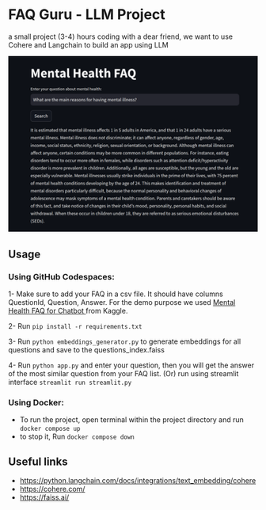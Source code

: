# FAQ Guru - LLM Project
a small project (3-4) hours coding with a dear friend, we want to use Cohere and Langchain to build an app using LLM

![](docs/demo.png)

## Usage

### Using GitHub Codespaces:

1- Make sure to add your FAQ in a csv file. It should have columns QuestionId, Question, Answer. For the demo purpose we used [Mental Health FAQ for Chatbot
](https://www.kaggle.com/datasets/narendrageek/mental-health-faq-for-chatbot) from Kaggle.

2- Run `pip install -r requirements.txt`

3- Run `python embeddings_generator.py` to generate embeddings for all questions and save to the questions_index.faiss

4- Run `python app.py` and enter your question, then you will get the answer of the most similar question from your FAQ list.
    (Or) run using streamlit interface `streamlit run streamlit.py `
### Using Docker:
- To run the project, open terminal within the project directory and run `docker compose up`
- to stop it, Run `docker compose down` 

## Useful links
- https://python.langchain.com/docs/integrations/text_embedding/cohere
- https://cohere.com/
- https://faiss.ai/
